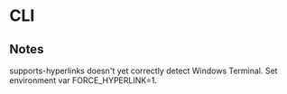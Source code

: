 # CLI

## Notes
supports-hyperlinks doesn't yet correctly detect Windows Terminal. Set environment var FORCE_HYPERLINK=1.
